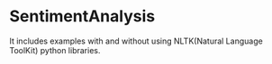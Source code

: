 # SentimentAnalysis
It includes examples with and without using NLTK(Natural Language ToolKit) python libraries. 
